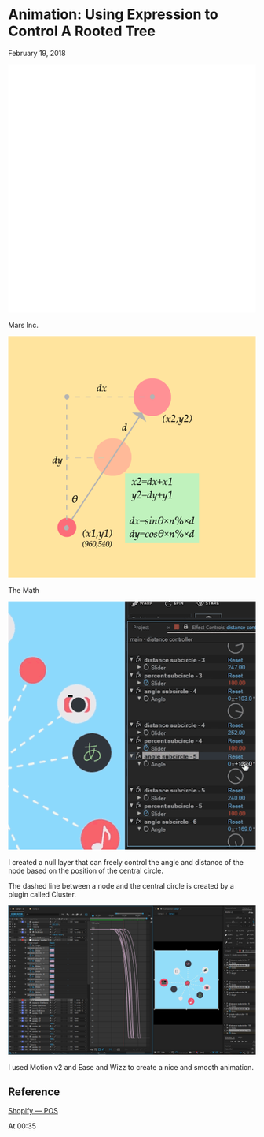 # Animation: Using Expression to Control A Rooted Tree
February 19, 2018

![Mars Brand](/works/graphics/mars_brand.gif)

Mars Inc.

![Math](/journal/img/process-2/tree_expression.png)

The Math

![Slider](/journal/img/process-2/tree_slider.gif)

I created a null layer that can freely control the angle and distance of the node based on the position of the central circle.

The dashed line between a node and the central circle is created by a plugin called Cluster.

![AE](/journal/img/process-2/tree_ae1.png)

I used Motion v2 and Ease and Wizz to create a nice and smooth animation.

## Reference
[Shopify — POS](https://vimeo.com/180063220)

At 00:35